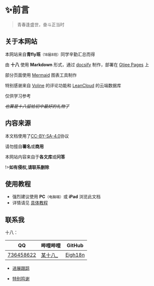 # ✨前言

> 青春逢盛世，奋斗正当时

## 关于本网站

本网站来自**青fly班**<small>（18届8班）</small>同学辛勤汇总而得

由 **十八** 使用 **Markdown** 形式，通过 [docsify](https://docsify.js.org/#/zh-cn/) 制作，部署在 [Gtiee Pages](https://gitee.com/help/articles/4136) 上

部分页面使用 [Mermaid](https://mermaid-js.github.io/mermaid/#/) 图表工具制作

特别感谢来自 [Voline](https://valine.js.org/) 的评论功能和 [LeanCloud](https://console.leancloud.app/) 的云端数据库

仅供学习参考

*~~也算是十八留给初中最好的礼物了~~*

## 内容来源

本文档使用了[CC-BY-SA-4.0](https://gitee.com/eighteen18/qing-fly/edit/master/LICENSE)协议

请勿擅自**署名**或**商用**

本网站内容来自于**各文库**或**问答**

!>**如有侵权,请联系删除**

## 使用教程

- 强烈建议使用 **PC**`（电脑端）`或 **iPad** 浏览此文档
- 详情请见 [具体教程](使用教程)

## 联系我

十八：

| QQ                               | 哔哩哔哩                                       | GitHub                                |
| -------------------------------- | ---------------------------------------------- | ------------------------------------- |
| [736458622](https://4m.cn/9Xomt) | [某十八_](https://space.bilibili.com/99389894) | [Eigh18n](https://github.com/Eigh18n) |

- [进展跟踪](进展)

- [特别鸣谢](特别鸣谢)